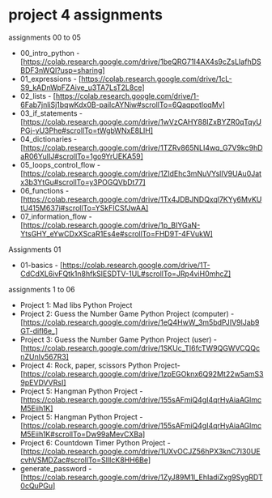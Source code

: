 

# project 4 assignments


assignments 00 to 05
 - 00_intro_python - [https://colab.research.google.com/drive/1beQRG71I4AX4s9cZsLIafhDSBDF3nWQl?usp=sharing]
 - 01_expressions - [https://colab.research.google.com/drive/1cL-S9_kADnWpFZAive_u3TA7LsT2L8ce] 
 - 02_lists -  [https://colab.research.google.com/drive/1-6Fab7jnliSj1bqwKdx0B-pailcAYNiw#scrollTo=6QaqpotIoqMv]
 - 03_if_statements - [https://colab.research.google.com/drive/1wVzCAHY88IZxBYZR0qTqyUPGj-yU3Phe#scrollTo=tWgbWNxE8LIH]
 - 04_dictionaries - [https://colab.research.google.com/drive/1TZRv865NLI4wq_G7V9kc9hDaR06YuIIJ#scrollTo=1go9YrUEKA59]
 - 05_loops_control_flow - [https://colab.research.google.com/drive/1ZIdEhc3mNuVYslIV9UAu0Jatx3b3YtGu#scrollTo=y3POGQVbDt77]
 - 06_functions - [https://colab.research.google.com/drive/1Tx4JDBJNDQxql7KYy6MvKUtU415M637i#scrollTo=YSkFICSfJwAA]
 - 07_information_flow - [https://colab.research.google.com/drive/1p_BIYGaN-YtsGHY_eYwCDxXScaR1Es4e#scrollTo=FHD9T-4FVukW]



Assignments 01
- 01-basics - [https://colab.research.google.com/drive/1T-CdCdXL6ivFQtk1n8hfkSlESDTV-1UL#scrollTo=JRp4viH0mhcZ]


assignments 1 to 06
- Project 1: Mad libs Python Project 
- Project 2: Guess the Number Game Python Project (computer) - [https://colab.research.google.com/drive/1eQ4HwW_3m5bdPJIV9lJab9GT-difl6e_]
- Project 3: Guess the Number Game Python Project (user) - [https://colab.research.google.com/drive/1SKUc_TI6fcTW9QGWVCQQcnZUnIv567R3]
- Project 4: Rock, paper, scissors Python Project- [https://colab.research.google.com/drive/1zpEGOknx6Q92Mt22w5amS39pEVDVVRsI]
- Project 5: Hangman Python Project - [https://colab.research.google.com/drive/155sAFmiQ4gI4qrHyAiaAGlmcM5Eiih1K]
-  Project 5: Hangman Python Project - [https://colab.research.google.com/drive/155sAFmiQ4gI4qrHyAiaAGlmcM5Eiih1K#scrollTo=Dw99aMevCXBa]
- Project 6: Countdown Timer Python Project - [https://colab.research.google.com/drive/1UXvOCJZ56hPX3knC7I30UEcvhVSMDZac#scrollTo=SIlIcK8HH6Be]
- generate_password - [https://colab.research.google.com/drive/1ZyJ89M1I_EhIadiZxg9SygRDT0cQuPGu]

